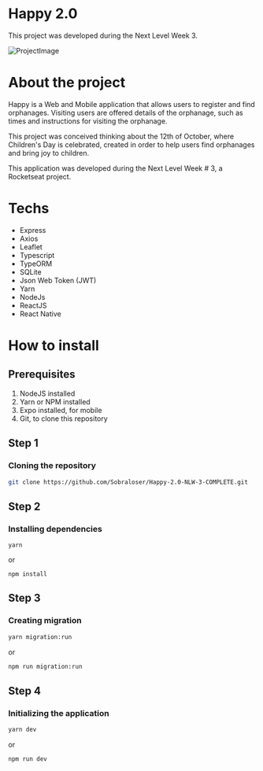 # Happy 2.0
This project was developed during the Next Level Week 3.

![ProjectImage](https://github.com/Sobraloser/Happy-2.0-NLW-3-COMPLETE/blob/main/Happy-Git_Image.png?raw=true)

# About the project

Happy is a Web and Mobile application that allows users to register and find orphanages. Visiting users are offered details of the orphanage, such as times and instructions for visiting the orphanage.

This project was conceived thinking about the 12th of October, where Children's Day is celebrated, created in order to help users find orphanages and bring joy to children.

This application was developed during the Next Level Week # 3, a Rocketseat project.

# Techs

* Express
* Axios
* Leaflet
* Typescript
* TypeORM
* SQLite
* Json Web Token (JWT)
* Yarn
* NodeJs
* ReactJS
* React Native

# How to install

## Prerequisites

1. NodeJS installed
2. Yarn or NPM installed
3. Expo installed, for mobile
4. Git, to clone this repository


## Step 1

### Cloning the repository

```bash
git clone https://github.com/Sobraloser/Happy-2.0-NLW-3-COMPLETE.git
```

## Step 2

### Installing dependencies

```yarn
yarn
```

or

```npm
npm install
```

## Step 3

### Creating migration

```bash
yarn migration:run
```

or 

```bash
npm run migration:run
```

## Step 4

### Initializing the application

```bash
yarn dev
```

or

```bash
npm run dev
```
